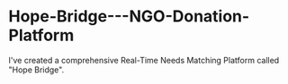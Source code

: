 # Hope-Bridge---NGO-Donation-Platform
I've created a comprehensive Real-Time Needs Matching Platform called "Hope Bridge". 
